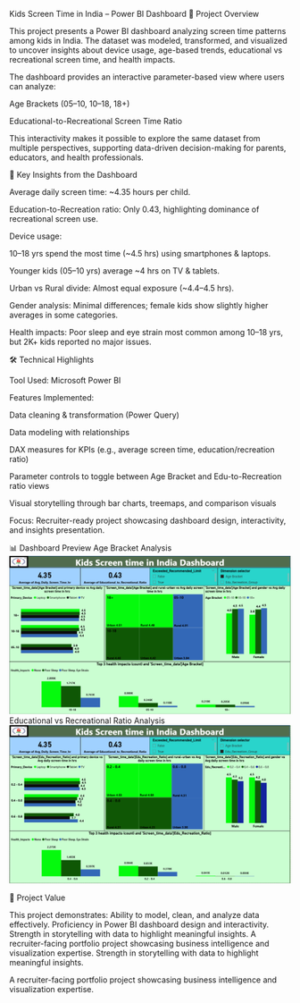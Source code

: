 Kids Screen Time in India – Power BI Dashboard
📌 Project Overview

This project presents a Power BI dashboard analyzing screen time patterns among kids in India. The dataset was modeled, transformed, and visualized to uncover insights about device usage, age-based trends, educational vs recreational screen time, and health impacts.

The dashboard provides an interactive parameter-based view where users can analyze:

Age Brackets (05–10, 10–18, 18+)

Educational-to-Recreational Screen Time Ratio

This interactivity makes it possible to explore the same dataset from multiple perspectives, supporting data-driven decision-making for parents, educators, and health professionals.

🎯 Key Insights from the Dashboard

Average daily screen time: ~4.35 hours per child.

Education-to-Recreation ratio: Only 0.43, highlighting dominance of recreational screen use.

Device usage:

10–18 yrs spend the most time (~4.5 hrs) using smartphones & laptops.

Younger kids (05–10 yrs) average ~4 hrs on TV & tablets.

Urban vs Rural divide: Almost equal exposure (~4.4–4.5 hrs).

Gender analysis: Minimal differences; female kids show slightly higher averages in some categories.

Health impacts: Poor sleep and eye strain most common among 10–18 yrs, but 2K+ kids reported no major issues.

🛠️ Technical Highlights

Tool Used: Microsoft Power BI

Features Implemented:

Data cleaning & transformation (Power Query)

Data modeling with relationships

DAX measures for KPIs (e.g., average screen time, education/recreation ratio)

Parameter controls to toggle between Age Bracket and Edu-to-Recreation ratio views

Visual storytelling through bar charts, treemaps, and comparison visuals

Focus: Recruiter-ready project showcasing dashboard design, interactivity, and insights presentation.

📊 Dashboard Preview
Age Bracket Analysis
![Dashboard Preview](kids_screen_time.png)
Educational vs Recreational Ratio Analysis
![Dashboard Preview](kids_screen_time_2.png)

🚀 Project Value

This project demonstrates:
Ability to model, clean, and analyze data effectively.
Proficiency in Power BI dashboard design and interactivity.
Strength in storytelling with data to highlight meaningful insights.
A recruiter-facing portfolio project showcasing business intelligence and visualization expertise.
Strength in storytelling with data to highlight meaningful insights.

A recruiter-facing portfolio project showcasing business intelligence and visualization expertise.
